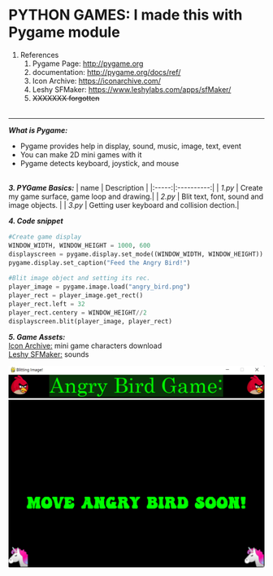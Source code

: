 # PYTHON GAMES: I made this with Pygame module

1. References
    1. Pygame Page: http://pygame.org
    2. documentation: http://pygame.org/docs/ref/
    3. Icon Archive: https://iconarchive.com/
    4. Leshy SFMaker: https://www.leshylabs.com/apps/sfMaker/
    5. ~~XXXXXXX forgotten~~ <br><br>

------


**_What is Pygame:_**
  * Pygame provides help in display, sound, music, image, text, event
  * You can make 2D mini games with it
  * Pygame detects keyboard, joystick, and mouse <br><br>

**_3. PYGame Basics:_**
| name | Description |
|:-----:|:----------:|
| _1.py_ | Create my game surface, game loop and drawing.|
| _2.py_ | Blit text, font, sound and image objects.   |
| _3.py_ | Getting user keyboard and collision dection.|

**_4. Code snippet_**
```python
#Create game display
WINDOW_WIDTH, WINDOW_HEIGHT = 1000, 600
displayscreen = pygame.display.set_mode((WINDOW_WIDTH, WINDOW_HEIGHT))
pygame.display.set_caption("Feed the Angry Bird!")

```
```python
#Blit image object and setting its rec.
player_image = pygame.image.load("angry_bird.png")
player_rect = player_image.get_rect()
player_rect.left = 32
player_rect.centery = WINDOW_HEIGHT//2
displayscreen.blit(player_image, player_rect)
```
**_5. Game Assets:_** <br>
[Icon Archive:](https://iconarchive.com/) mini game characters download <br>
[Leshy SFMaker:](https://www.leshylabs.com/apps/sfMaker/) sounds <br>

![Screenshot:](https://github.com/isoavalanche/PYGAME_basics/blob/main/1.png)

